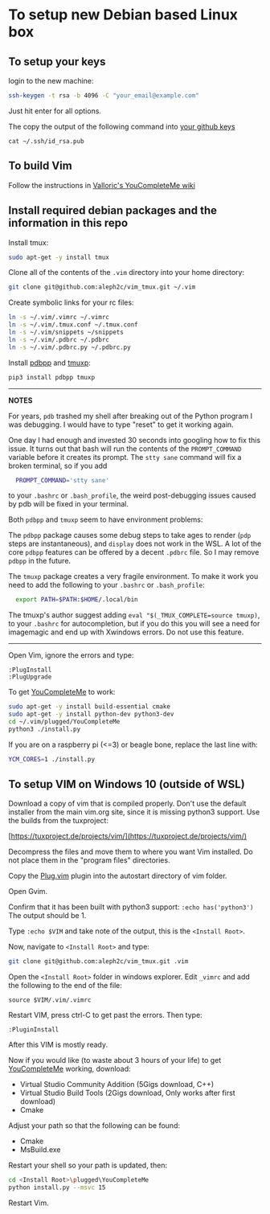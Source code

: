 # To setup new Debian based Linux box

## To setup your keys
login to the new machine:
```bash
ssh-keygen -t rsa -b 4096 -C "your_email@example.com"
```
Just hit enter for all options.

The copy the output of the following command into [your github keys](https://github.com/settings/keys)
```
cat ~/.ssh/id_rsa.pub
```

## To build Vim
Follow the instructions in [Valloric's YouCompleteMe wiki](https://github.com/ycm-core/YouCompleteMe/wiki/Building-Vim-from-source)

## Install required debian packages and the information in this repo
Install tmux:
```bash
sudo apt-get -y install tmux
```
Clone all of the contents of the `.vim` directory into your home directory:
```bash
git clone git@github.com:aleph2c/vim_tmux.git ~/.vim
```
Create symbolic links for your rc files:
```bash
ln -s ~/.vim/.vimrc ~/.vimrc
ln -s ~/.vim/.tmux.conf ~/.tmux.conf
ln -s ~/.vim/snippets ~/snippets
ln -s ~/.vim/.pdbrc ~/.pdbrc
ln -s ~/.vim/.pdbrc.py ~/.pdbrc.py
```
Install [pdbpp](https://pypi.org/project/pdbpp/) and [tmuxp](http://tmuxp.git-pull.com/en/latest/index.html):
```bash
pip3 install pdbpp tmuxp
```
---
**NOTES**

For years, ``pdb`` trashed my shell after breaking out of the Python program I
was debugging.  I would have to type "reset" to get it working again.

One day I had enough and invested 30 seconds into googling how to fix this
issue.  It turns out that bash will run the contents of the ``PROMPT_COMMAND``
variable before it creates its prompt.  The ``stty sane`` command will fix a
broken terminal, so if you add

```bash
  PROMPT_COMMAND='stty sane'
````

to your ``.bashrc`` or ``.bash_profile``, the weird post-debugging issues caused
by pdb will be fixed in your terminal.

Both ``pdbpp`` and ``tmuxp`` seem to have environment problems:


  The ``pdbpp`` package causes some debug steps to take ages to render (``pdp``
  steps are instantaneous), and ``display`` does not work in the WSL.  A lot of
  the core ``pdbpp`` features can be offered by a decent ``.pdbrc`` file.  So I
  may remove ``pdbpp`` in the future.

  The ``tmuxp`` package creates a very fragile environment.   To make it work you
  need to add the following to your ``.bashrc`` or ``.bash_profile``:

```bash
  export PATH=$PATH:$HOME/.local/bin
```

  The tmuxp's author suggest adding ``eval "$(_TMUX_COMPLETE=source tmuxp)``, to
  your ``.bashrc`` for autocompletion, but if you do this you will see a need for
  imagemagic and end up with Xwindows errors.  Do not use this feature.

---

Open Vim, ignore the errors and type:
```
:PlugInstall
:PlugUpgrade
```
To get [YouCompleteMe](https://github.com/Valloric/YouCompleteMe) to work:
```bash
sudo apt-get -y install build-essential cmake
sudo apt-get -y install python-dev python3-dev
cd ~/.vim/plugged/YouCompleteMe
python3 ./install.py
```
If you are on a raspberry pi (<=3) or beagle bone, replace the last line with:
```bash
YCM_CORES=1 ./install.py
```
## To setup VIM on Windows 10 (outside of WSL)
Download a copy of vim that is compiled properly.  Don't use the default
installer from the main vim.org site, since it is missing python3 support.  Use
the builds from the tuxproject:

[https://tuxproject.de/projects/vim/](https://tuxproject.de/projects/vim/)

Decompress the files and move them to where you want Vim installed.  Do not
place them in the "program files" directories.

Copy the [Plug.vim](https://github.com/junegunn/vim-plug) plugin into the autostart directory of vim folder.

Open Gvim.  

Confirm that it has been built with python3 support:  `:echo has('python3')` The
output should be 1.

Type `:echo $VIM` and take note of the output, this is the `<Install Root>`.

Now, navigate to `<Install Root>` and type:
```bash
git clone git@github.com:aleph2c/vim_tmux.git .vim
```

Open the `<Install Root>` folder in windows explorer.  Edit `_vimrc` and add the
following to the end of the file:
```
source $VIM/.vim/.vimrc
```
Restart VIM, press ctrl-C to get past the errors.  Then type:
```
:PluginInstall 
```
After this VIM is mostly ready.

Now if you would like (to waste about 3 hours of your life) to get
[YouCompleteMe](https://github.com/Valloric/YouCompleteMe) working, download:

 * Virtual Studio Community Addition (5Gigs download, C++)
 * Virtual Studio Build Tools        (2Gigs download, Only works after first download)
 * Cmake

Adjust your path so that the following can be found:

 * Cmake
 * MsBuild.exe

Restart your shell so your path is updated, then:
```bash
cd <Install Root>\plugged\YouCompleteMe
python install.py --msvc 15
```
Restart Vim.
